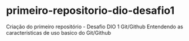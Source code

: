# primeiro-repositorio-dio-desafio1
Criação do primeiro repositório - Desafio DIO 1 Git/Github 
Entendendo as caracteristicas de uso basico do Git/Github

